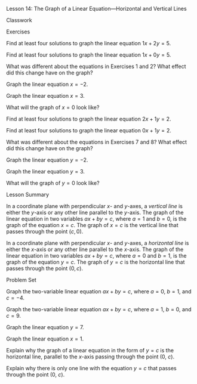 Lesson 14: The Graph of a Linear Equation―Horizontal and Vertical Lines

Classwork

Exercises

Find at least four solutions to graph the linear equation $1x + 2y = 5$.

Find at least four solutions to graph the linear equation $1x + 0y = 5.$

What was different about the equations in Exercises $1$ and 2? What
effect did this change have on the graph?

Graph the linear equation $x = - 2$.

Graph the linear equation $x = 3.$

What will the graph of $x = 0$ look like?

Find at least four solutions to graph the linear equation $2x + 1y = 2$.

Find at least four solutions to graph the linear equation $0x + 1y = 2.$

What was different about the equations in Exercises 7 and 8? What effect
did this change have on the graph?

Graph the linear equation $y = - 2$.

Graph the linear equation $y = 3.$

What will the graph of $y = 0$ look like?

Lesson Summary

In a coordinate plane with perpendicular $x$- and $y$-axes, a *vertical
line* is either the $y$-axis or any other line parallel to the $y$-axis.
The graph of the linear equation in two variables $ax + by = c$, where
$a = 1$ and $b = 0$, is the graph of the equation $x = c$. The graph of
$x = c$ is the vertical line that passes through the point $(c,0)$.

In a coordinate plane with perpendicular $x$- and $y$-axes, a
*horizontal line* is either the $x$-axis or any other line parallel to
the $x$-axis. The graph of the linear equation in two variables
$ax + by = c$, where $a = 0$ and $b = 1$, is the graph of the equation
$y = c$. The graph of $y = c$ is the horizontal line that passes through
the point $(0,c)$.

Problem Set

Graph the two-variable linear equation $ax + by = c$, where $a = 0$,
$b = 1$, and $c = - 4$.

Graph the two-variable linear equation $ax + by = c$, where $a = 1$,
$b = 0$, and $c = 9$.

Graph the linear equation$\ y = 7$.

Graph the linear equation $x = 1$.

Explain why the graph of a linear equation in the form of $y = c$ is the
horizontal line, parallel to the $x$-axis passing through the point
$(0,\ c)$.

Explain why there is only one line with the equation $y = c$ that passes
through the point $(0,\ c).$
